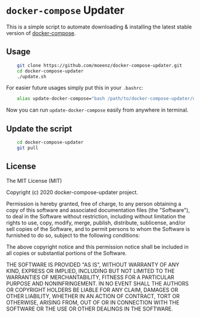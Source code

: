 # `docker-compose` Updater

This is a simple script to automate downloading & installing the latest stable version of [docker-compose](https://docs.docker.com/compose/).

## Usage

```bash
    git clone https://github.com/moeenz/docker-compose-updater.git
    cd docker-compose-updater
    ./update.sh
```

For easier future usages simply put this in your `.bashrc`:

```bash
    alias update-docker-compose="bash /path/to/docker-compose-updater/update.sh"
```

Now you can run `update-docker-compose` easily from anywhere in terminal.

## Update the script

```bash
    cd docker-compose-updater
    git pull
```

## License

The MIT License (MIT)

Copyright (c) 2020 docker-compose-updater project.

Permission is hereby granted, free of charge, to any person obtaining a copy
of this software and associated documentation files (the "Software"), to deal
in the Software without restriction, including without limitation the rights
to use, copy, modify, merge, publish, distribute, sublicense, and/or sell
copies of the Software, and to permit persons to whom the Software is
furnished to do so, subject to the following conditions:

The above copyright notice and this permission notice shall be included in
all copies or substantial portions of the Software.

THE SOFTWARE IS PROVIDED "AS IS", WITHOUT WARRANTY OF ANY KIND, EXPRESS OR
IMPLIED, INCLUDING BUT NOT LIMITED TO THE WARRANTIES OF MERCHANTABILITY,
FITNESS FOR A PARTICULAR PURPOSE AND NONINFRINGEMENT. IN NO EVENT SHALL THE
AUTHORS OR COPYRIGHT HOLDERS BE LIABLE FOR ANY CLAIM, DAMAGES OR OTHER
LIABILITY, WHETHER IN AN ACTION OF CONTRACT, TORT OR OTHERWISE, ARISING FROM,
OUT OF OR IN CONNECTION WITH THE SOFTWARE OR THE USE OR OTHER DEALINGS IN THE SOFTWARE.
